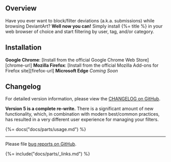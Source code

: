 ## Overview
Have you ever want to block/filter deviations (a.k.a. submissions) while browsing DeviantArt? **Well now you can!** Simply install {%= title %} in your web browser of choice and start filtering by user, tag, and/or category.

## Installation
**Google Chrome**: [Install from the official Google Chrome Web Store][chrome-url]
**Mozilla Firefox**: [Install from the official Mozilla Add-ons for Firefox site][firefox-url]
**Microsoft Edge** _Coming Soon_

## Changelog
For detailed version information, please view the [CHANGELOG on GitHub](https://github.com/rthaut/deviantART-Filter/CHANGELOG.md).

**Version 5 is a complete re-write.**  There is a significant amount of new functionality, which, in combination with modern best/common practices, has resulted in a very different user experience for managing your filters.

{%= docs("docs/parts/usage.md") %}

* * *

Please file [bug reports on GitHub](https://github.com/rthaut/deviantART-Filter/issues).


{%= include("docs/parts/_links.md") %}
